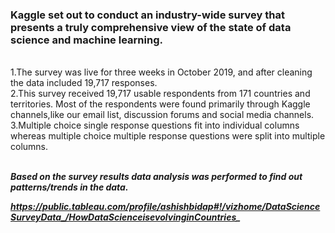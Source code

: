 <h3>Kaggle set out to conduct an industry-wide survey that presents a truly comprehensive view of the state of data science and machine learning.</h3>
<br>1.The survey was live for three weeks in October 2019, and after cleaning the data included 19,717 responses.
<br>2.This survey received 19,717 usable respondents from 171 countries and territories. Most of the respondents were found primarily through Kaggle channels,like our email list, discussion forums and social media channels.
<br>3.Multiple choice single response questions fit into individual columns whereas multiple choice multiple response questions were split into multiple columns.

<br><b><i>Based on the survey results data analysis was performed to find out patterns/trends in the data.

https://public.tableau.com/profile/ashishbidap#!/vizhome/DataScienceSurveyData_/HowDataScienceisevolvinginCountries_
